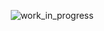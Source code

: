 <p align="center"><img src="https://media3.giphy.com/media/v1.Y2lkPTc5MGI3NjExZG41ajFjN2JuN2t3MHYwOWY5N202YTdxYnp1ZmNub2o3N28yNm51dSZlcD12MV9pbnRlcm5hbF9naWZfYnlfaWQmY3Q9Zw/VHOF8pfPZOt9p018zw/giphy.gif" alt="work_in_progress" /><!-- markdownlint-disable-line MD033 --></p>  